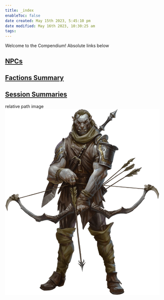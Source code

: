 ```yaml
---
title: _index
enableToc: false
date created: May 15th 2023, 5:45:10 pm
date modified: May 16th 2023, 10:30:25 am
tags: 
---
```


Welcome to the Compendium!
Absolute links below

## [NPCs](NPCs.md)

## [Factions Summary](Factions%20Summary.md)

## [Session Summaries](Session%20Summaries.md)

relative path image
![](attachments/Ziraj.png)
